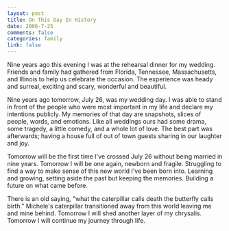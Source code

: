 ```yaml
--- 
layout: post
title: On This Day In History
date: 2006-7-25
comments: false
categories: family
link: false
---
```

Nine years ago this evening I was at the rehearsal dinner for my wedding. Friends and family had gathered from Florida, Tennessee, Massachusetts, and Illinois to help us celebrate the occasion. The experience was heady and surreal, exciting and scary, wonderful and beautiful.

Nine years ago tomorrow, July 26, was my wedding day. I was able to stand in front of the people who were most important in my life and declare my intentions publicly. My memories of that day are snapshots, slices of people, words, and emotions. Like all weddings ours had some drama, some tragedy, a little comedy, and a whole lot of love. The best part was afterwards; having a house full of out of town guests sharing in our laughter and joy.

Tomorrow will be the first time I've crossed July 26 without being married in nine years. Tomorrow I will be one again, newborn and fragile. Struggling to find a way to make sense of this new world I've been born into. Learning and growing, setting aside the past but keeping the memories. Building a future on what came before.

There is an old saying, "what the caterpillar calls death the butterfly calls birth." Michele's caterpillar transitioned away from this world leaving me and mine behind. Tomorrow I will shed another layer of my chrysalis. Tomorrow I will continue my journey through life.

